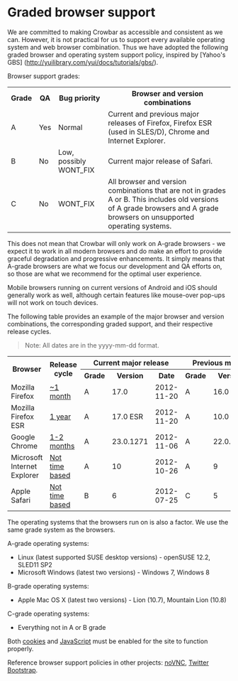 # Graded browser support

We are committed to making Crowbar as accessible and consistent as we can.
However, it is not practical for us to support every available operating system
and web browser combination. Thus we have adopted the following graded browser
and operating system support policy, inspired by [Yahoo's GBS]
(http://yuilibrary.com/yui/docs/tutorials/gbs/).

Browser support grades:

<table>
  <tr>
    <th>Grade</th>
    <th>QA</th>
    <th>Bug priority</th>
    <th>Browser and version combinations</th>
  </tr>
  <tr>
    <td>A</td>
    <td>Yes</td>
    <td>Normal</td>
    <td>Current and previous major releases of Firefox, Firefox ESR (used in
        SLES/D), Chrome and Internet Explorer.</td>
  </tr>
  <tr>
    <td>B</td>
    <td>No</td>
    <td>Low, possibly WONT_FIX</td>
    <td>Current major release of Safari.</td>
  </tr>
  <tr>
    <td>C</td>
    <td>No</td>
    <td>WONT_FIX</td>
    <td>All browser and version combinations that are not in grades A or B.
      This includes old versions of A grade browsers and A grade browsers on
      unsupported operating systems.</td>
  </tr>
</table>

This does not mean that Crowbar will only work on A-grade browsers - we expect
it to work in all modern browsers and do make an effort to provide graceful
degradation and progressive enhancements. It simply means that A-grade browsers
are what we focus our development and QA efforts on, so those are what we
recommend for the optimal user experience.

Mobile browsers running on current versions of Android and iOS should generally
work as well, although certain features like mouse-over pop-ups will not work
on touch devices.

The following table provides an example of the major browser and version
combinations, the corresponding graded support, and their respective release
cycles.

> Note: All dates are in the yyyy-mm-dd format.

<table>
  <tr>
    <th rowspan='2'>Browser</th>
    <th rowspan='2'>Release cycle</th>
    <th colspan='3'>Current major release</th>
    <th colspan='3'>Previous major release</th>
  </tr>
  <tr>
    <th>Grade</th>
    <th>Version</th>
    <th>Date</th>
    <th>Grade</th>
    <th>Version</th>
    <th>Date</th>
  </tr>
  <tr>
    <td>Mozilla Firefox</td>
    <td><a href="https://wiki.mozilla.org/Releases#Previous_Releases">~1 month</a></td>
    <td>A</td>
    <td>17.0</td>
    <td>2012-11-20</td>
    <td>A</td>
    <td>16.0</td>
    <td>2012-10-09</td>
  </tr>
  <tr>
    <td>Mozilla Firefox ESR</td>
    <td><a href="http://www.mozilla.org/en-US/firefox/organizations/faq/">1 year</a></td>
    <td>A</td>
    <td>17.0 ESR</td>
    <td>2012-11-20</td>
    <td>A</td>
    <td>10.0 ESR</td>
    <td>2012-01-31</td>
  </tr>
  <tr>
    <td>Google Chrome</td>
    <td><a href="http://en.wikipedia.org/wiki/Google_Chrome">1-2 months</a></td>
    <td>A</td>
    <td>23.0.1271</td>
    <td>2012-11-06</td>
    <td>A</td>
    <td>22.0.1229</td>
    <td>2012-09-25</td>
  </tr>
  <tr>
    <td>Microsoft Internet Explorer</td>
    <td><a href="http://en.wikipedia.org/wiki/Internet_Explorer">Not time based</a></td>
    <td>A</td>
    <td>10</td>
    <td>2012-10-26</td>
    <td>A</td>
    <td>9</td>
    <td>2011-03-14</td>
  </tr>
  <tr>
    <td>Apple Safari</td>
    <td><a href="http://en.wikipedia.org/wiki/Safari_(web_browser)">Not time based</a></td>
    <td>B</td>
    <td>6</td>
    <td>2012-07-25</td>
    <td>C</td>
    <td>5</td>
    <td>2010-06-07</td>
  </tr>
</table>

The operating systems that the browsers run on is also a factor. We use the
same grade system as the browsers.

A-grade operating systems:
* Linux (latest supported SUSE desktop versions) - openSUSE 12.2, SLED11 SP2
* Microsoft Windows (latest two versions) - Windows 7, Windows 8

B-grade operating systems:
* Apple Mac OS X (latest two versions) - Lion (10.7), Mountain Lion (10.8)

C-grade operating systems:
* Everything not in A or B grade

Both [cookies](http://en.wikipedia.org/wiki/HTTP_cookie) and
[JavaScript](en.wikipedia.org/wiki/JavaScript) must be enabled for the site
to function properly.

Reference browser support policies in other projects:
[noVNC](https://github.com/kanaka/noVNC/wiki/Browser-support),
[Twitter Bootstrap](https://github.com/twitter/bootstrap/wiki/Browser-Compatibility).
